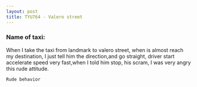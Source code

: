 ```yaml
---
layout: post
title: TYU764 - Valero street
---
```


### Name of taxi: 

When I take the taxi from landmark to valero street, when is almost reach my destination, I just tell him the direction,and go straight, driver start accelerate speed very fast,when I told him stop, his scram, I was very angry this rude attitude.

```Rude behavior```
